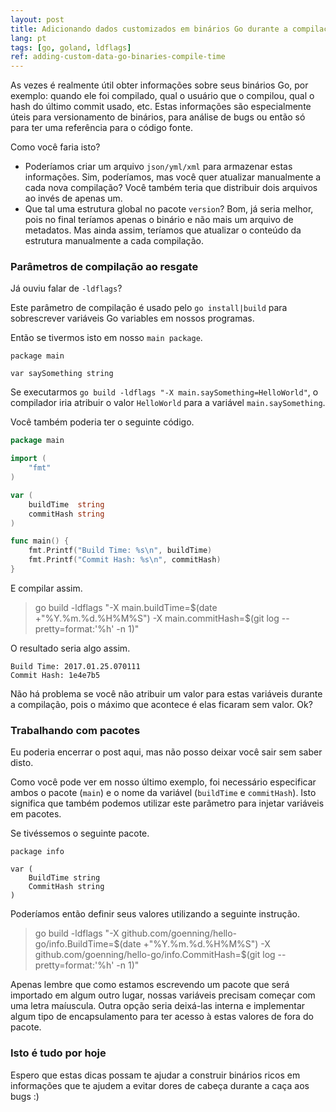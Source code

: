 ```yaml
---
layout: post
title: Adicionando dados customizados em binários Go durante a compilação
lang: pt
tags: [go, goland, ldflags]
ref: adding-custom-data-go-binaries-compile-time
---
```


As vezes é realmente útil obter informações sobre seus binários Go, por exemplo: quando ele foi compilado, qual o usuário que o compilou, qual o hash do último commit usado, etc. Estas informações são especialmente úteis para versionamento de binários, para análise de bugs ou então só para ter uma referência para o código fonte.

<!--more-->

Como você faria isto?

- Poderíamos criar um arquivo `json/yml/xml` para armazenar estas informações. Sim, poderíamos, mas você quer atualizar manualmente a cada nova compilação? Você também teria que distribuir dois arquivos ao invés de apenas um.
- Que tal uma estrutura global no pacote `version`? Bom, já seria melhor, pois no final teríamos apenas o binário e não mais um arquivo de metadatos. Mas ainda assim, teríamos que atualizar o conteúdo da estrutura manualmente a cada compilação.

### Parâmetros de compilação ao resgate

Já ouviu falar de `-ldflags`?

Este parâmetro de compilação é usado pelo `go install|build` para sobrescrever variáveis Go variables em nossos programas.

Então se tivermos isto em nosso `main package`.

```
package main

var saySomething string
```

Se executarmos `go build -ldflags "-X main.saySomething=HelloWorld"`, o compilador iria atribuir o valor `HelloWorld` para a variável `main.saySomething`.

Você também poderia ter o seguinte código.

```go
package main

import (
	"fmt"
)

var (
	buildTime  string
	commitHash string
)

func main() {
	fmt.Printf("Build Time: %s\n", buildTime)
	fmt.Printf("Commit Hash: %s\n", commitHash)
}
```

E compilar assim.

> go build -ldflags "-X main.buildTime=$(date +"%Y.%m.%d.%H%M%S") -X main.commitHash=$(git log --pretty=format:'%h' -n 1)"

O resultado seria algo assim.

```
Build Time: 2017.01.25.070111
Commit Hash: 1e4e7b5
```

Não há problema se você não atribuir um valor para estas variáveis durante a compilação, pois o máximo que acontece é elas ficaram sem valor. Ok?

### Trabalhando com pacotes

Eu poderia encerrar o post aqui, mas não posso deixar você sair sem saber disto.

Como você pode ver em nosso último exemplo, foi necessário especificar ambos o pacote (`main`) e o nome da variável  (`buildTime` e `commitHash`). Isto significa que também podemos utilizar este parâmetro para injetar variáveis em pacotes. 

Se tivéssemos o seguinte pacote.

```
package info

var (
	BuildTime string
	CommitHash string
)
```

Poderíamos então definir seus valores utilizando a seguinte instrução.

> go build -ldflags "-X github.com/goenning/hello-go/info.BuildTime=$(date +"%Y.%m.%d.%H%M%S") -X github.com/goenning/hello-go/info.CommitHash=$(git log --pretty=format:'%h' -n 1)"

Apenas lembre que como estamos escrevendo um pacote que será importado em algum outro lugar, nossas variáveis precisam começar com uma letra maíuscula. Outra opção seria deixá-las interna e implementar algum tipo de encapsulamento para ter acesso à estas valores de fora do pacote.

### Isto é tudo por hoje

Espero que estas dicas possam te ajudar a construir binários ricos em informações que te ajudem a evitar dores de cabeça durante a caça aos bugs :)

